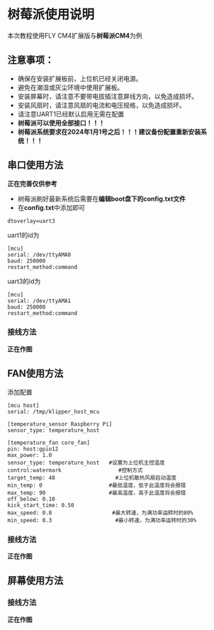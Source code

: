# 树莓派使用说明

本次教程使用FLY CM4扩展版与**树莓派CM4**为例

## 注意事项：

- 确保在安装扩展板前，上位机已经关闭电源。
- 避免在潮湿或灰尘环境中使用扩展板。
- 安装屏幕时，请注意不要带电拔插注意屏线方向，以免造成损坏。
- 安装风扇时，请注意风扇的电流和电压规格，以免造成损坏。
- 请注意UART1已经默认启用无需在配置
- **树莓派可以使用全部接口！！！**
- **树莓派系统要求在2024年1月1号之后！！！建议备份配置重新安装系统！！！**



## 串口使用方法

**正在完善仅供参考**

* 树莓派刷好最新系统后需要在**编辑boot盘下的config.txt文件**
* 在**config.txt**中添加即可

```
dtoverlay=uart3
```

uart1的id为

```
[mcu] 
serial: /dev/ttyAMA0
baud: 250000
restart_method:command
```

uart3的id为

```
[mcu] 
serial: /dev/ttyAMA1
baud: 250000
restart_method:command
```

### 接线方法

**正在作图**

## FAN使用方法

添加配置

```
[mcu host]       
serial: /tmp/klipper_host_mcu 

[temperature_sensor Raspberry Pi]
sensor_type: temperature_host

[temperature_fan core_fan] 
pin: host:gpio12
max_power: 1.0
sensor_type: temperature_host   #设置为上位机主控温度
control:watermark                  #控制方式
target_temp: 48                   #上位机散热风扇启动温度
min_temp: 0                     #最低温度，低于此温度将会报错
max_temp: 90                    #最高温度，高于此温度将会报错
off_below: 0.10
kick_start_time: 0.50
max_speed: 0.8                   #最大转速，为满功率运转时的80%
min_speed: 0.3                    #最小转速，为满功率运转时的30%
```

### 接线方法

**正在作图**

## 屏幕使用方法

### 接线方法

**正在作图**

